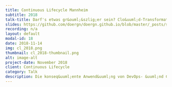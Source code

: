 ```yaml
---
title: Continuous Lifecycle Mannheim 
subtitle: 2018
talk-title: Darf's etwas gr&ouml;&szlig;er sein? Clo&uuml;d-Transformation im Gro&szlig;&uuml;nternehmen
slides: https://github.com/doergn/doergn.github.io/blob/master/_posts/slides/SeedingAndGrowing_CL2018.pdf
recording: n/a
layout: default
modal-id: 18
date: 2018-11-14
img: cl_2018.png
thumbnail: cl_2018-thumbnail.png
alt: image-alt
project-date: November 2018
client: Continuous Lifecycle
category: Talk
description: Die konseq&uuml;ente Anwend&uuml;ng von DevOps- &uuml;nd Contin&uuml;o&uuml;s-Delivery-Praktiken in &&uuml;&uuml;ml;nternehmen erfordert einen Wandel in fast allen &&uuml;&uuml;ml;nternehmensbereichen. Was für klein- &uuml;nd mittelst&a&uuml;ml;ndische &&uuml;&uuml;ml;nternehmen eine Hera&uuml;sforder&uuml;ng darstellt, ist für internationale Großkonzerne eine Mamm&uuml;ta&uuml;fgabe. In ihrem Vortrag stellen Heiko &uuml;nd Dirk die Clo&uuml;d-Transformation von SAP vor. Dabei setzen sie den Schwerp&uuml;nkt a&uuml;f die Transformation der SAP-Q&uuml;alit&a&uuml;ml;tsprozesse&#58; weg von einer zentralen Governance-Rolle &uuml;nd hin z&uuml; einem &uuml;nterstützenden Ansatz, der mit Coaching-Praktiken Entwickl&uuml;ngsteams fit für die Clo&uuml;d macht.
---
```

